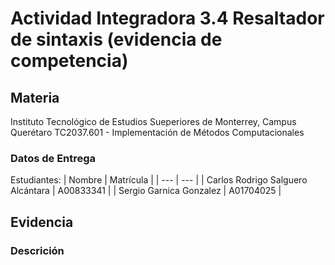 # Actividad Integradora 3.4 Resaltador de sintaxis (evidencia de competencia)

## Materia

Instituto Tecnológico de Estudios Sueperiores de Monterrey, Campus Querétaro
TC2037.601 - Implementación de Métodos Computacionales

### Datos de Entrega

Estudiantes:
| Nombre | Matrícula |
| --- | --- |
| Carlos Rodrigo Salguero Alcántara | A00833341 |
| Sergio Garnica Gonzalez | A01704025 |

## Evidencia

### Descrición

